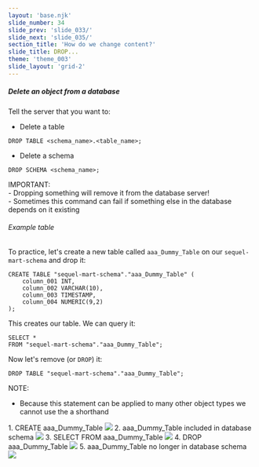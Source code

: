 ```yaml
---
layout: 'base.njk'
slide_number: 34
slide_prev: 'slide_033/'
slide_next: 'slide_035/'
section_title: 'How do we change content?'
slide_title: DROP...
theme: 'theme_003'
slide_layout: 'grid-2'
---
```


<section class="slide__text">

##### Delete an object from a database
Tell the server that you want to: 

- Delete a table
```
DROP TABLE <schema_name>.<table_name>;
```

- Delete a schema
```
DROP SCHEMA <schema_name>;
```

<div class="warning">IMPORTANT:</div>
<div class="warning">- Dropping something will remove it from the database server!</div>
<div class="warning">- Sometimes this command can fail if something else in the database depends on it existing</div>



###### Example table

To practice, let's create a new table called `aaa_Dummy_Table` on our `sequel-mart-schema` and drop it: 

```
CREATE TABLE "sequel-mart-schema"."aaa_Dummy_Table" (
	column_001 INT,
	column_002 VARCHAR(10),
	column_003 TIMESTAMP,
	column_004 NUMERIC(9,2)
);
```

This creates our table.  We can query it:
```
SELECT *
FROM "sequel-mart-schema"."aaa_Dummy_Table";
```

Now let's remove (or `DROP`) it:
```
DROP TABLE "sequel-mart-schema"."aaa_Dummy_Table";
```
NOTE:
- Because this statement can be applied to many other object types we cannot use the a shorthand


</section>

<section class="slide__images">
<caption>1. CREATE aaa_Dummy_Table</caption>
<img src="{{ '../../images/003_DROP_Dummy_Table_CREATE.png' | url }}" />
<caption>2. aaa_Dummy_Table included in database schema</caption>
<img src="{{ '../../images/003_DROP_Dummy_Table_List.png' | url }}" />
<caption>3. SELECT FROM aaa_Dummy_Table</caption>
<img src="{{ '../../images/003_DROP_Dummy_Table_SELECT.png' | url }}" />
<caption>4. DROP aaa_Dummy_Table</caption>
<img src="{{ '../../images/003_DROP_Dummy_Table_DROP.png' | url }}" />
<caption>5. aaa_Dummy_Table no longer in database schema</caption>
<img src="{{ '../../images/003_DROP_Dummy_Table_List_After.png' | url }}" />



</section>
